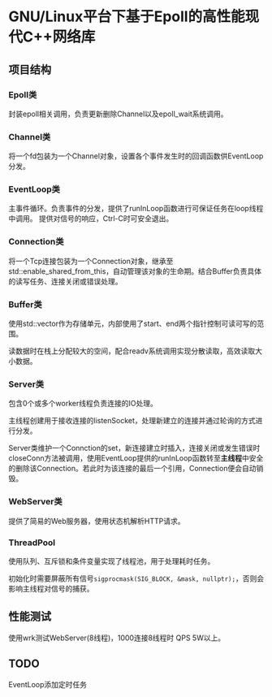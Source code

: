 # GNU/Linux平台下基于Epoll的高性能现代C++网络库

## 项目结构

### Epoll类

封装epoll相关调用，负责更新删除Channel以及epoll_wait系统调用。

### Channel类

将一个fd包装为一个Channel对象，设置各个事件发生时的回调函数供EventLoop分发。

### EventLoop类

主事件循环。负责事件的分发，提供了runInLoop函数进行可保证任务在loop线程中调用。
提供对信号的响应，Ctrl-C时可安全退出。

### Connection类

将一个Tcp连接包装为一个Connection对象，继承至std::enable_shared_from_this，自动管理该对象的生命期。结合Buffer负责具体的读写任务、连接关闭或错误处理。

### Buffer类

使用std::vector<char>作为存储单元，内部使用了start、end两个指针控制可读可写的范围。

读数据时在栈上分配较大的空间，配合readv系统调用实现分散读取，高效读取大小数据。

### Server类

包含0个或多个worker线程负责连接的IO处理。

主线程创建用于接收连接的listenSocket，处理新建立的连接并通过轮询的方式进行分发。

Server类维护一个Connction的set，新连接建立时插入，连接关闭或发生错误时closeConn方法被调用，使用EventLoop提供的runInLoop函数转至**主线程**中安全的删除该Connection。若此时为该连接的最后一个引用，Connection便会自动销毁。

### WebServer类

提供了简易的Web服务器，使用状态机解析HTTP请求。

### ThreadPool

使用队列、互斥锁和条件变量实现了线程池，用于处理耗时任务。

初始化时需要屏蔽所有信号`sigprocmask(SIG_BLOCK, &mask, nullptr);`，否则会影响主线程对信号的捕获。

## 性能测试

使用wrk测试WebServer(8线程)，1000连接8线程时 QPS 5W以上。

## TODO

EventLoop添加定时任务
